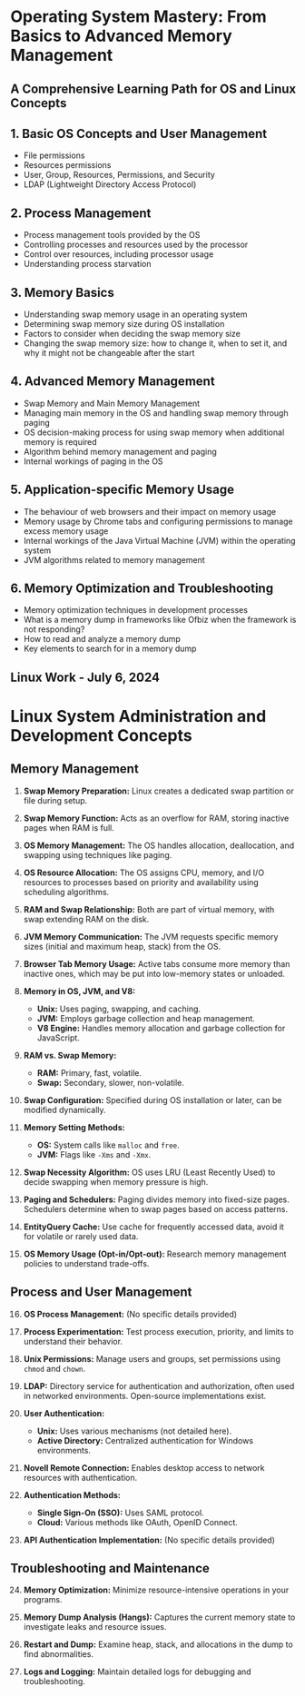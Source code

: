 # Operating System Mastery: From Basics to Advanced Memory Management

## A Comprehensive Learning Path for OS and Linux Concepts

## 1. Basic OS Concepts and User Management
- File permissions
- Resources permissions
- User, Group, Resources, Permissions, and Security
- LDAP (Lightweight Directory Access Protocol)

## 2. Process Management
- Process management tools provided by the OS
- Controlling processes and resources used by the processor
- Control over resources, including processor usage
- Understanding process starvation

## 3. Memory Basics
- Understanding swap memory usage in an operating system
- Determining swap memory size during OS installation
- Factors to consider when deciding the swap memory size
- Changing the swap memory size: how to change it, when to set it, and why it might not be changeable after the start

## 4. Advanced Memory Management
- Swap Memory and Main Memory Management
- Managing main memory in the OS and handling swap memory through paging
- OS decision-making process for using swap memory when additional memory is required
- Algorithm behind memory management and paging
- Internal workings of paging in the OS

## 5. Application-specific Memory Usage
- The behaviour of web browsers and their impact on memory usage
- Memory usage by Chrome tabs and configuring permissions to manage excess memory usage
- Internal workings of the Java Virtual Machine (JVM) within the operating system
- JVM algorithms related to memory management

## 6. Memory Optimization and Troubleshooting
- Memory optimization techniques in development processes
- What is a memory dump in frameworks like Ofbiz when the framework is not responding?
- How to read and analyze a memory dump
- Key elements to search for in a memory dump


## Linux Work - July 6, 2024

# Linux System Administration and Development Concepts

## Memory Management

1. **Swap Memory Preparation:** Linux creates a dedicated swap partition or file during setup.

2. **Swap Memory Function:** Acts as an overflow for RAM, storing inactive pages when RAM is full.

3. **OS Memory Management:** The OS handles allocation, deallocation, and swapping using techniques like paging.

4. **OS Resource Allocation:** The OS assigns CPU, memory, and I/O resources to processes based on priority and availability using scheduling algorithms.

5. **RAM and Swap Relationship:** Both are part of virtual memory, with swap extending RAM on the disk.

6. **JVM Memory Communication:** The JVM requests specific memory sizes (initial and maximum heap, stack) from the OS.

7. **Browser Tab Memory Usage:** Active tabs consume more memory than inactive ones, which may be put into low-memory states or unloaded.

8. **Memory in OS, JVM, and V8:**
   - **Unix:** Uses paging, swapping, and caching.
   - **JVM:** Employs garbage collection and heap management.
   - **V8 Engine:** Handles memory allocation and garbage collection for JavaScript.

9. **RAM vs. Swap Memory:**
   - **RAM:** Primary, fast, volatile.
   - **Swap:** Secondary, slower, non-volatile.

10. **Swap Configuration:** Specified during OS installation or later, can be modified dynamically.

11. **Memory Setting Methods:**
    - **OS:** System calls like `malloc` and `free`.
    - **JVM:** Flags like `-Xms` and `-Xmx`.

12. **Swap Necessity Algorithm:** OS uses LRU (Least Recently Used) to decide swapping when memory pressure is high.

13. **Paging and Schedulers:** Paging divides memory into fixed-size pages. Schedulers determine when to swap pages based on access patterns.

14. **EntityQuery Cache:** Use cache for frequently accessed data, avoid it for volatile or rarely used data.

15. **OS Memory Usage (Opt-in/Opt-out):** Research memory management policies to understand trade-offs.

## Process and User Management

16. **OS Process Management:** (No specific details provided)

17. **Process Experimentation:** Test process execution, priority, and limits to understand their behavior.

18. **Unix Permissions:** Manage users and groups, set permissions using `chmod` and `chown`.

19. **LDAP:** Directory service for authentication and authorization, often used in networked environments. Open-source implementations exist.

20. **User Authentication:**
    - **Unix:** Uses various mechanisms (not detailed here).
    - **Active Directory:** Centralized authentication for Windows environments.

21. **Novell Remote Connection:** Enables desktop access to network resources with authentication.

22. **Authentication Methods:**
    - **Single Sign-On (SSO):** Uses SAML protocol.
    - **Cloud:** Various methods like OAuth, OpenID Connect.

23. **API Authentication Implementation:** (No specific details provided)

## Troubleshooting and Maintenance

24. **Memory Optimization:** Minimize resource-intensive operations in your programs.

25. **Memory Dump Analysis (Hangs):** Captures the current memory state to investigate leaks and resource issues.

26. **Restart and Dump:** Examine heap, stack, and allocations in the dump to find abnormalities.

27. **Logs and Logging:** Maintain detailed logs for debugging and troubleshooting.
    
